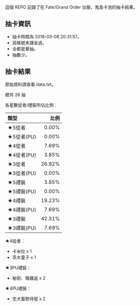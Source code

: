 這個 REPO 記錄了在 Fate/Grand Order 台服，鬼島卡池的抽卡結果。

抽卡資訊
-------

* 抽卡時間為 2018-03-08 20:31:57。
* 該帳號未課金過。
* 全都是單抽。
* 抽數少。

抽卡結果
-------

原始資料請查看 data.txt。

總共 26 抽

各星數從者/禮裝所佔比例︰

| 類型        |   比例 |
| :---------- | -----: |
| ★5從者     |  0.00% |
| ★5從者(PU) |  0.00% |
| ★4從者     |  7.69% |
| ★4從者(PU) |  3.85% |
| ★3從者     | 26.92% |
| ★3從者(PU) |  0.00% |
| ★5禮裝     |  3.85% |
| ★5禮裝(PU) |  0.00% |
| ★4禮裝     | 19.23% |
| ★4禮裝(PU) |  7.69% |
| ★3禮裝     | 42.31% |
| ★3禮裝(PU) |  7.69% |

★4從者︰

* 卡米拉 x 1
* 茨木童子 x 1

★3PU禮裝︰

* 秘劍．雉雞返 x 2

★4PU禮裝︰

* 忠犬蓄勢待發 x 2

